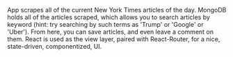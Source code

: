 App scrapes all of the current New York Times articles of the day. MongoDB holds all of the articles scraped, which allows you to search articles by keyword (hint: try searching by such terms as 'Trump' or 'Google' or 'Uber'). From here, you can save articles, and even leave a comment on them. React is used as the view layer, paired with React-Router, for a nice, state-driven, componentized, UI.
